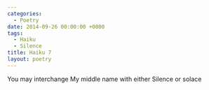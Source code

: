 ```yaml
---
categories:
  - Poetry
date: 2014-09-26 00:00:00 +0000
tags:
  - Haiku
  - Silence
title: Haiku 7
layout: poetry
---
```


You may interchange
My middle name with either
Silence or solace
